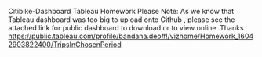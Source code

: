 Citibike-Dashboard
Tableau Homework 
Please Note: As we know that Tableau dashboard was too big to upload onto Github , please see the attached link for public dashboard to download or to view online .Thanks
https://public.tableau.com/profile/bandana.deo#!/vizhome/Homework_16042903822400/TripsInChosenPeriod
